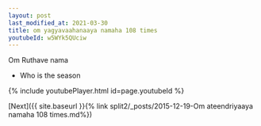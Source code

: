 ```yaml
---
layout: post
last_modified_at: 2021-03-30
title: om yagyavaahanaaya namaha 108 times
youtubeId: w5WYk5QUciw
---
```

 
 
Om Ruthave nama 
 
 -  Who is the season 
 
  
 
  
 
 
 
 
 
 


{% include youtubePlayer.html id=page.youtubeId %}
 
[Next]({{ site.baseurl }}{% link  split2/_posts/2015-12-19-Om ateendriyaaya namaha 108 times.md%})
 
